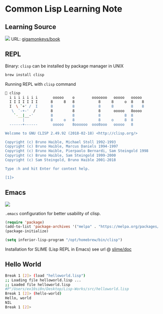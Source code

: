# Common Lisp Learning Note

## Learning Source
![](https://gigamonkeys.com/book/small-cover.gif)
URL: [gigamonkeys/book](https://gigamonkeys.com/book/)

## REPL

Binary: `clisp` can be installed by package manager in UNIX

```bash
brew install clisp
```

Running REPL with `clisp` command

```bash
 clisp
  i i i i i i i       ooooo    o        ooooooo   ooooo   ooooo
  I I I I I I I      8     8   8           8     8     o  8    8
  I  \ `+' /  I      8         8           8     8        8    8
   \  `-+-'  /       8         8           8      ooooo   8oooo
    `-__|__-'        8         8           8           8  8
        |            8     o   8           8     o     8  8
  ------+------       ooooo    8oooooo  ooo8ooo   ooooo   8

Welcome to GNU CLISP 2.49.92 (2018-02-18) <http://clisp.org/>

Copyright (c) Bruno Haible, Michael Stoll 1992-1993
Copyright (c) Bruno Haible, Marcus Daniels 1994-1997
Copyright (c) Bruno Haible, Pierpaolo Bernardi, Sam Steingold 1998
Copyright (c) Bruno Haible, Sam Steingold 1999-2000
Copyright (c) Sam Steingold, Bruno Haible 2001-2018

Type :h and hit Enter for context help.

[1]> 
```

## Emacs
![](https://www.gnu.org/software/emacs/images/emacs.png)

`.emacs` configuration for better usability of clisp.

```lisp
(require 'package)
(add-to-list 'package-archives '("melpa" . "https://melpa.org/packages/") t)
(package-initialize)

(setq inferior-lisp-program "/opt/homebrew/bin/clisp")
```

Installation for SLIME (Lisp REPL in Emacs) see url @ [slime/doc](https://common-lisp.net/project/slime/doc/html/Installation.html)

## Hello World
```bash
Break 1 [2]> (load "helloworld.lisp")
;; Loading file helloworld.lisp ...
;; Loaded file helloworld.lisp
#P"/Users/ex10si0n/Desktop/Lisp-Works/src/helloworld.lisp 
Break 1 [2]> (hello-world)
Hello, world
NIL
Break 1 [2]>
```
